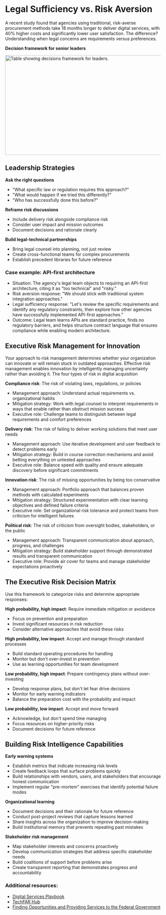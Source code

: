 # Legal Sufficiency vs. Risk Aversion
A recent study found that agencies using traditional, risk-averse procurement methods take 18 months longer to deliver digital services, with 40% higher costs and significantly lower user satisfaction. The difference? Understanding when legal concerns are requirements versus preferences.

**Decision framework for senior leaders**

<img width="559" height="322" alt="Table showing decisions framework for leaders." src="https://github.com/user-attachments/assets/c4214b3b-f865-4a28-aff7-4d49ea51ff12" />

## Leadership Strategies
**Ask the right questions**
- "What specific law or regulation requires this approach?"
- "What would happen if we tried this differently?"
- "Who has successfully done this before?"

**Reframe risk discussions**
- Include delivery risk alongside compliance risk
- Consider user impact and mission outcomes
- Document decisions and rationale clearly

**Build legal-technical partnerships**
- Bring legal counsel into planning, not just review
- Create cross-functional teams for complex procurements
- Establish precedent libraries for future reference

### Case example: API-first architecture
- Situation: The agency's legal team objects to requiring an API-first architecture, citing it as "too technical" and "risky."
- Risk aversion response: "We should stick with traditional system integration approaches."
- Legal sufficiency response: "Let's review the specific requirements and identify any regulatory constraints, then explore how other agencies have successfully implemented API-first approaches."
- Outcome: Legal team learns APIs are standard practice, finds no regulatory barriers, and helps structure contract language that ensures compliance while enabling modern architecture.

## Executive Risk Management for Innovation
Your approach to risk management determines whether your organization can innovate or will remain stuck in outdated approaches. Effective risk management enables innovation by intelligently managing uncertainty rather than avoiding it.
The four types of risk in digital acquisition

**Compliance risk**: The risk of violating laws, regulations, or policies
- Management approach: Understand actual requirements vs. organizational habits
- Mitigation strategy: Work with legal counsel to interpret requirements in ways that enable rather than obstruct mission success
- Executive role: Challenge teams to distinguish between legal requirements and comfort preferences

**Delivery risk**: The risk of failing to deliver working solutions that meet user needs
- Management approach: Use iterative development and user feedback to detect problems early
- Mitigation strategy: Build in course correction mechanisms and avoid betting everything on untested approaches
- Executive role: Balance speed with quality and ensure adequate discovery before significant commitments

**Innovation risk**: The risk of missing opportunities by being too conservative
- Management approach: Portfolio approach that balances proven methods with calculated experiments
- Mitigation strategy: Structured experimentation with clear learning objectives and defined failure criteria
- Executive role: Set organizational risk tolerance and protect teams from criticism for intelligent failures

**Political risk**: The risk of criticism from oversight bodies, stakeholders, or the public
- Management approach: Transparent communication about approach, progress, and challenges
- Mitigation strategy: Build stakeholder support through demonstrated results and transparent communication
- Executive role: Provide air cover for teams and manage stakeholder expectations proactively
 
## The Executive Risk Decision Matrix
Use this framework to categorize risks and determine appropriate responses:

**High probability, high impact**: Require immediate mitigation or avoidance
- Focus on prevention and preparation
- Invest significant resources in risk reduction
- Consider alternative approaches that avoid these risks

**High probability, low impact**: Accept and manage through standard processes
- Build standard operating procedures for handling
- Monitor but don't over-invest in prevention
- Use as learning opportunities for team development

**Low probability, high impact**: Prepare contingency plans without over-investing
- Develop response plans, but don't let fear drive decisions
- Monitor for early warning indicators
- Balance the preparation cost with the probability and impact

**Low probability, low impact**: Accept and move forward
- Acknowledge, but don't spend time managing
- Focus resources on higher-priority risks
- Document decisions for future reference

## Building Risk Intelligence Capabilities
**Early warning systems**
- Establish metrics that indicate increasing risk levels
- Create feedback loops that surface problems quickly
- Build relationships with vendors, users, and stakeholders that encourage honest communication
- Implement regular "pre-mortem" exercises that identify potential failure modes

**Organizational learning**
- Document decisions and their rationale for future reference
- Conduct post-project reviews that capture lessons learned
- Share insights across the organization to improve decision-making
- Build institutional memory that prevents repeating past mistakes

**Stakeholder risk management**
- Map stakeholder interests and concerns proactively
- Develop communication strategies that address specific stakeholder needs
- Build coalitions of support before problems arise
- Create transparent reporting that demonstrates progress and accountability

### Additional resources:
- [Digital Services Playbook](https://playbook.usds.gov/)
- [TechFAR Hub](https://techfarhub.usds.gov/get-started/)
- [Finding Opportunities and Providing Services to the Federal Government](https://techfarhub.usds.gov/resources/learning-center/field-guides/finding-opportunities/)
